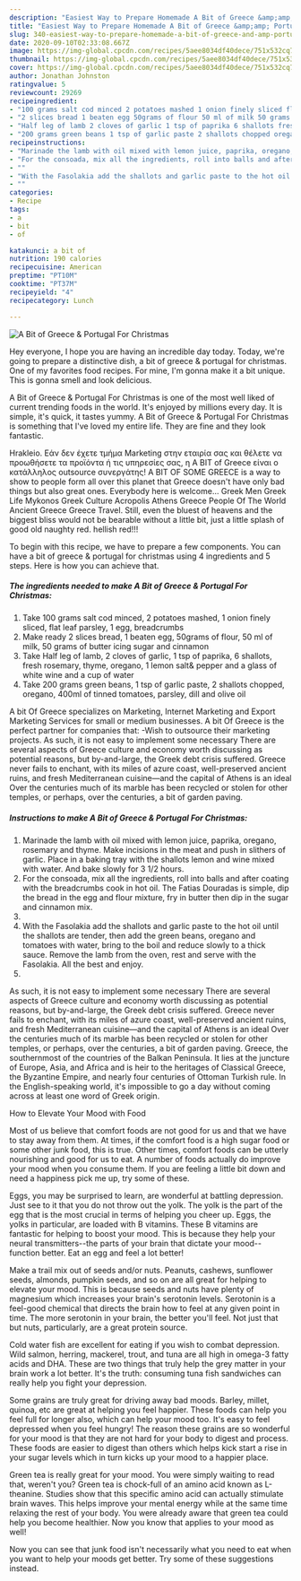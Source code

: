 ```yaml
---
description: "Easiest Way to Prepare Homemade A Bit of Greece &amp;amp; Portugal For Christmas"
title: "Easiest Way to Prepare Homemade A Bit of Greece &amp;amp; Portugal For Christmas"
slug: 340-easiest-way-to-prepare-homemade-a-bit-of-greece-and-amp-portugal-for-christmas
date: 2020-09-10T02:33:08.667Z
image: https://img-global.cpcdn.com/recipes/5aee8034df40dece/751x532cq70/a-bit-of-greece-portugal-for-christmas-recipe-main-photo.jpg
thumbnail: https://img-global.cpcdn.com/recipes/5aee8034df40dece/751x532cq70/a-bit-of-greece-portugal-for-christmas-recipe-main-photo.jpg
cover: https://img-global.cpcdn.com/recipes/5aee8034df40dece/751x532cq70/a-bit-of-greece-portugal-for-christmas-recipe-main-photo.jpg
author: Jonathan Johnston
ratingvalue: 5
reviewcount: 29269
recipeingredient:
- "100 grams salt cod minced 2 potatoes mashed 1 onion finely sliced flat leaf parsley 1 egg breadcrumbs"
- "2 slices bread 1 beaten egg 50grams of flour 50 ml of milk 50 grams of butter icing sugar and cinnamon"
- "Half leg of lamb 2 cloves of garlic 1 tsp of paprika 6 shallots fresh rosemary thyme oregano 1 lemon salt pepper and a glass of white wine and a cup of water"
- "200 grams green beans 1 tsp of garlic paste 2 shallots chopped oregano 400ml of tinned tomatoes parsley dill and olive oil"
recipeinstructions:
- "Marinade the lamb with oil mixed with lemon juice, paprika, oregano, rosemary and thyme. Make incisions in the meat and push in slithers of garlic. Place in a baking tray with the shallots lemon and wine mixed with water. And bake slowly for 3 1/2 hours."
- "For the consoada, mix all the ingredients, roll into balls and after coating with the breadcrumbs cook in hot oil. The Fatias Douradas is simple, dip the bread in the egg and flour mixture, fry in butter then dip in the sugar and cinnamon mix."
- ""
- "With the Fasolakia add the shallots and garlic paste to the hot oil until the shallots are tender, then add the green beans, oregano and tomatoes with water, bring to the boil and reduce slowly to a thick sauce. Remove the lamb from the oven, rest and serve with the Fasolakia. All the best and enjoy."
- ""
categories:
- Recipe
tags:
- a
- bit
- of

katakunci: a bit of 
nutrition: 190 calories
recipecuisine: American
preptime: "PT10M"
cooktime: "PT37M"
recipeyield: "4"
recipecategory: Lunch

---
```



![A Bit of Greece &amp; Portugal For Christmas](https://img-global.cpcdn.com/recipes/5aee8034df40dece/751x532cq70/a-bit-of-greece-portugal-for-christmas-recipe-main-photo.jpg)

Hey everyone, I hope you are having an incredible day today. Today, we're going to prepare a distinctive dish, a bit of greece &amp; portugal for christmas. One of my favorites food recipes. For mine, I'm gonna make it a bit unique. This is gonna smell and look delicious.

A Bit of Greece &amp; Portugal For Christmas is one of the most well liked of current trending foods in the world. It's enjoyed by millions every day. It is simple, it's quick, it tastes yummy. A Bit of Greece &amp; Portugal For Christmas is something that I've loved my entire life. They are fine and they look fantastic.

Hrakleio. Εάν δεν έχετε τμήμα Marketing στην εταιρία σας και θέλετε να προωθήσετε τα προϊόντα ή τις υπηρεσίες σας, η A BIT of Greece είναι ο κατάλληλος outsource συνεργάτης! A BIT OF SOME GREECE is a way to show to people form all over this planet that Greece doesn&#39;t have only bad things but also great ones. Everybody here is welcome… Greek Men Greek Life Mykonos Greek Culture Acropolis Athens Greece People Of The World Ancient Greece Greece Travel. Still, even the bluest of heavens and the biggest bliss would not be bearable without a little bit, just a little splash of good old naughty red. hellish red!!!


To begin with this recipe, we have to prepare a few components. You can have a bit of greece &amp; portugal for christmas using 4 ingredients and 5 steps. Here is how you can achieve that.

<!--inarticleads1-->

##### The ingredients needed to make A Bit of Greece &amp; Portugal For Christmas:

1. Take 100 grams salt cod minced, 2 potatoes mashed, 1 onion finely sliced, flat leaf parsley, 1 egg, breadcrumbs
1. Make ready 2 slices bread, 1 beaten egg, 50grams of flour, 50 ml of milk, 50 grams of butter icing sugar and cinnamon
1. Take Half leg of lamb, 2 cloves of garlic, 1 tsp of paprika, 6 shallots, fresh rosemary, thyme, oregano, 1 lemon salt&amp; pepper and a glass of white wine and a cup of water
1. Take 200 grams green beans, 1 tsp of garlic paste, 2 shallots chopped, oregano, 400ml of tinned tomatoes, parsley, dill and olive oil


A bit Of Greece specializes on Marketing, Internet Marketing and Export Marketing Services for small or medium businesses. A bit Of Greece is the perfect partner for companies that: -Wish to outsource their marketing projects. As such, it is not easy to implement some necessary There are several aspects of Greece culture and economy worth discussing as potential reasons, but by-and-large, the Greek debt crisis suffered. Greece never fails to enchant, with its miles of azure coast, well-preserved ancient ruins, and fresh Mediterranean cuisine—and the capital of Athens is an ideal Over the centuries much of its marble has been recycled or stolen for other temples, or perhaps, over the centuries, a bit of garden paving. 

<!--inarticleads2-->

##### Instructions to make A Bit of Greece &amp; Portugal For Christmas:

1. Marinade the lamb with oil mixed with lemon juice, paprika, oregano, rosemary and thyme. Make incisions in the meat and push in slithers of garlic. Place in a baking tray with the shallots lemon and wine mixed with water. And bake slowly for 3 1/2 hours.
1. For the consoada, mix all the ingredients, roll into balls and after coating with the breadcrumbs cook in hot oil. The Fatias Douradas is simple, dip the bread in the egg and flour mixture, fry in butter then dip in the sugar and cinnamon mix.
1. 
1. With the Fasolakia add the shallots and garlic paste to the hot oil until the shallots are tender, then add the green beans, oregano and tomatoes with water, bring to the boil and reduce slowly to a thick sauce. Remove the lamb from the oven, rest and serve with the Fasolakia. All the best and enjoy.
1. 


As such, it is not easy to implement some necessary There are several aspects of Greece culture and economy worth discussing as potential reasons, but by-and-large, the Greek debt crisis suffered. Greece never fails to enchant, with its miles of azure coast, well-preserved ancient ruins, and fresh Mediterranean cuisine—and the capital of Athens is an ideal Over the centuries much of its marble has been recycled or stolen for other temples, or perhaps, over the centuries, a bit of garden paving. Greece, the southernmost of the countries of the Balkan Peninsula. It lies at the juncture of Europe, Asia, and Africa and is heir to the heritages of Classical Greece, the Byzantine Empire, and nearly four centuries of Ottoman Turkish rule. In the English-speaking world, it&#39;s impossible to go a day without coming across at least one word of Greek origin. 

How to Elevate Your Mood with Food


Most of us believe that comfort foods are not good for us and that we have to stay away from them. At times, if the comfort food is a high sugar food or some other junk food, this is true. Other times, comfort foods can be utterly nourishing and good for us to eat. A number of foods actually do improve your mood when you consume them. If you are feeling a little bit down and need a happiness pick me up, try some of these.

Eggs, you may be surprised to learn, are wonderful at battling depression. Just see to it that you do not throw out the yolk. The yolk is the part of the egg that is the most crucial in terms of helping you cheer up. Eggs, the yolks in particular, are loaded with B vitamins. These B vitamins are fantastic for helping to boost your mood. This is because they help your neural transmitters--the parts of your brain that dictate your mood--function better. Eat an egg and feel a lot better!

Make a trail mix out of seeds and/or nuts. Peanuts, cashews, sunflower seeds, almonds, pumpkin seeds, and so on are all great for helping to elevate your mood. This is because seeds and nuts have plenty of magnesium which increases your brain's serotonin levels. Serotonin is a feel-good chemical that directs the brain how to feel at any given point in time. The more serotonin in your brain, the better you'll feel. Not just that but nuts, particularly, are a great protein source.

Cold water fish are excellent for eating if you wish to combat depression. Wild salmon, herring, mackerel, trout, and tuna are all high in omega-3 fatty acids and DHA. These are two things that truly help the grey matter in your brain work a lot better. It's the truth: consuming tuna fish sandwiches can really help you fight your depression. 

Some grains are truly great for driving away bad moods. Barley, millet, quinoa, etc are great at helping you feel happier. These foods can help you feel full for longer also, which can help your mood too. It's easy to feel depressed when you feel hungry! The reason these grains are so wonderful for your mood is that they are not hard for your body to digest and process. These foods are easier to digest than others which helps kick start a rise in your sugar levels which in turn kicks up your mood to a happier place.

Green tea is really great for your mood. You were simply waiting to read that, weren't you? Green tea is chock-full of an amino acid known as L-theanine. Studies show that this specific amino acid can actually stimulate brain waves. This helps improve your mental energy while at the same time relaxing the rest of your body. You were already aware that green tea could help you become healthier. Now you know that applies to your mood as well!

Now you can see that junk food isn't necessarily what you need to eat when you want to help your moods get better. Try  some  of  these  suggestions  instead.

